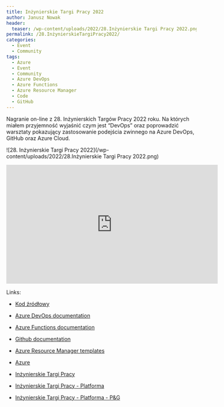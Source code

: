 ```yaml
---
title: Inżynierskie Targi Pracy 2022
author: Janusz Nowak
header:
  teaser: /wp-content/uploads/2022/28.Inżynierskie Targi Pracy 2022.png
permalink: /28.InżynierskieTargiPracy2022/
categories:
  - Event
  - Community
tags:
  - Azure
  - Event
  - Community
  - Azure DevOps
  - Azure Functions
  - Azure Resource Manager
  - Code
  - GitHub
---
```


Nagranie on-line z 28. Inżynierskich Targów Pracy 2022 roku. Na których miałem przyjemność wyjaśnić czym jest “DevOps” oraz poprowadzić warsztaty pokazujący zastosowanie podejścia zwinnego na Azure DevOps, GitHub oraz Azure Cloud.

![28. Inżynierskie Targi Pracy 2022](/wp-content/uploads/2022/28.Inżynierskie Targi Pracy 2022.png)

<iframe width="560" height="315" src="https://www.youtube.com/embed/obHl5aK8iCs?start=330" frameborder="0" allow="accelerometer; autoplay; encrypted-media; gyroscope; picture-in-picture" allowfullscreen></iframe>

Links:

- [Kod źródłowy](https://github.com/JanuszNowak/janono.demo.tp2022)
- [Azure DevOps documentation](https://docs.microsoft.com/en-us/azure/devops/?view=azure-devops)
- [Azure Functions documentation](https://docs.microsoft.com/en-gb/azure/azure-functions/)
- [Github documentation](https://docs.github.com/en)
- [Azure Resource Manager templates](https://docs.microsoft.com/en-us/azure/azure-resource-manager/templates/)
- [Azure](https://azure.microsoft.com/en-us/)

- [Inżynierskie Targi Pracy](https://targipracy.org.pl/)
- [Inżynierskie Targi Pracy - Platforma](https://bestwarsaw.xor.ai/vcf)
- [Inżynierskie Targi Pracy - Platforma - P&G ](https://bestwarsaw.xor.ai/landing#567971)
